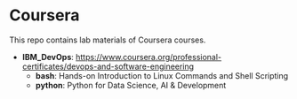 # Coursera

This repo contains lab materials of Coursera courses.

* __IBM_DevOps__: https://www.coursera.org/professional-certificates/devops-and-software-engineering
    * __bash__: Hands-on Introduction to Linux Commands and Shell Scripting
    * __python__: Python for Data Science, AI & Development
